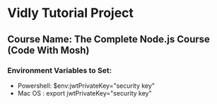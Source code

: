 # Vidly Tutorial Project

## Course Name: The Complete Node.js Course (Code With Mosh)

### Environment Variables to Set:
- Powershell: $env:jwtPrivateKey="security key"
- Mac OS : export jwtPrivateKey="security key"